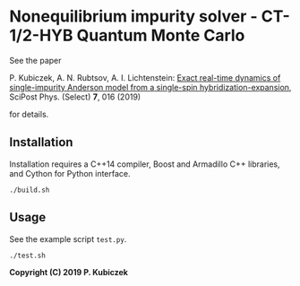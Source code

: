 # Nonequilibrium impurity solver - CT-1/2-HYB Quantum Monte Carlo

See the paper 

P. Kubiczek, A. N. Rubtsov, A. I. Lichtenstein: [Exact real-time dynamics of single-impurity Anderson model from a single-spin hybridization-expansion](https://scipost.org/SciPostPhys.7.2.016), SciPost Phys. (Select) **7**, 016 (2019) 

for details.

## Installation

Installation requires a C++14 compiler, Boost and Armadillo C++ libraries, and Cython for Python interface.

`./build.sh` 

## Usage

See the example script `test.py`.

`./test.sh`


**Copyright (C) 2019 P. Kubiczek**
